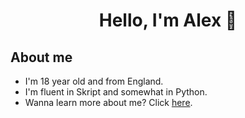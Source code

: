<div align="center">
    <h1>Hello, I'm Alex 👋</h1>
</div>

## About me
- I'm 18 year old and from England.
- I'm fluent in Skript and somewhat in Python.</br>
- Wanna learn more about me? Click [here](https://solo.to/houlton).
